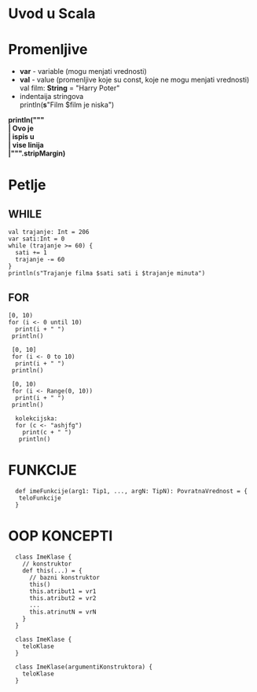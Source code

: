 # Uvod u Scala

  # **Promenljive**
   - **var** - variable (mogu menjati vrednosti)
   - **val** - value (promenljive koje su const, koje ne mogu menjati vrednosti) <br>
   val film: **String** = "Harry Poter" <br>
   - indentaija stringova <br>
   println(**s**"Film $film je niska") <br> 
   
   **println("""  <br>
     | Ovo je  <br>
     | ispis u  <br>
     | vise linija  <br>
     |""".stripMargin)**
    
  # Petlje
  ## WHILE
    val trajanje: Int = 206 
    var sati:Int = 0 
    while (trajanje >= 60) { 
      sati += 1 
      trajanje -= 60 
    } 
    println(s"Trajanje filma $sati sati i $trajanje minuta") 
    
  ## FOR
    [0, 10)
    for (i <- 0 until 10)
      print(i + " ")
     println()
     
     [0, 10]
     for (i <- 0 to 10)
      print(i + " ")
     println()
     
     [0, 10)
     for (i <- Range(0, 10))
      print(i + " ")
     println()
     
      kolekcijska:
      for (c <- "ashjfg")
        print(c + " ")
       println()

  # FUNKCIJE
      def imeFunkcije(arg1: Tip1, ..., argN: TipN): PovratnaVrednost = {
       teloFunkcije
      }
      
  # OOP KONCEPTI 
      class ImeKlase {
        // konstruktor 
        def this(...) = {
          // bazni konstruktor
          this()
          this.atribut1 = vr1
          this.atribut2 = vr2 
          ...
          this.atrinutN = vrN
        }
      }
      
      class ImeKlase {
        teloKlase
      }
      
      class ImeKlase(argumentiKonstruktora) {
        teloKlase
      }
